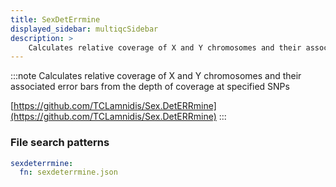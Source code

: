 ```yaml
---
title: SexDetErrmine
displayed_sidebar: multiqcSidebar
description: >
    Calculates relative coverage of X and Y chromosomes and their associated error bars from the depth of coverage at specified SNPs
---
```


<!--
~~~~~ DO NOT EDIT ~~~~~
This file is autogenerated from the MultiQC module python docstring.
Do not edit the markdown, it will be overwritten.

File path for the source of this content: multiqc/modules/sexdeterrmine/sexdeterrmine.py
~~~~~~~~~~~~~~~~~~~~~~~
-->

:::note
Calculates relative coverage of X and Y chromosomes and their associated error bars from the depth of coverage at specified SNPs

[https://github.com/TCLamnidis/Sex.DetERRmine](https://github.com/TCLamnidis/Sex.DetERRmine)
:::

### File search patterns

```yaml
sexdeterrmine:
  fn: sexdeterrmine.json
```
    
